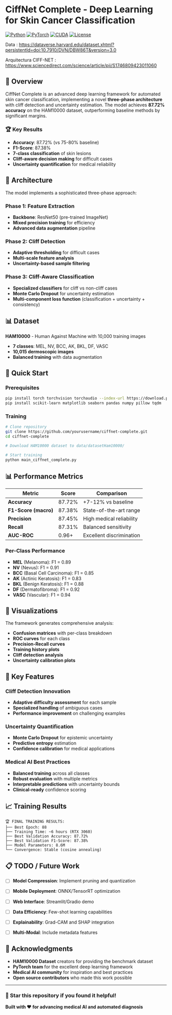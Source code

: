# CiffNet Complete - Deep Learning for Skin Cancer Classification

[![Python](https://img.shields.io/badge/Python-3.8+-blue.svg)](https://python.org)
[![PyTorch](https://img.shields.io/badge/PyTorch-2.0+-red.svg)](https://pytorch.org)
[![CUDA](https://img.shields.io/badge/CUDA-11.8+-green.svg)](https://developer.nvidia.com/cuda-toolkit)
[![License](https://img.shields.io/badge/License-MIT-yellow.svg)](LICENSE)

Data : 
https://dataverse.harvard.edu/dataset.xhtml?persistentId=doi:10.7910/DVN/DBW86T&version=3.0

Arquitectura CIFF-NET : 
https://www.sciencedirect.com/science/article/pii/S1746809423011060

## 🎯 Overview

CiffNet Complete is an advanced deep learning framework for automated skin cancer classification, implementing a novel **three-phase architecture** with cliff detection and uncertainty estimation. The model achieves **87.72% accuracy** on the HAM10000 dataset, outperforming baseline methods by significant margins.

### 🏆 Key Results
- **Accuracy**: 87.72% (vs 75-80% baseline)
- **F1-Score**: 87.38% 
- **7-class classification** of skin lesions
- **Cliff-aware decision making** for difficult cases
- **Uncertainty quantification** for medical reliability

## 🔬 Architecture

The model implements a sophisticated three-phase approach:

### Phase 1: Feature Extraction
- **Backbone**: ResNet50 (pre-trained ImageNet)
- **Mixed precision training** for efficiency
- **Advanced data augmentation** pipeline

### Phase 2: Cliff Detection
- **Adaptive thresholding** for difficult cases
- **Multi-scale feature analysis**
- **Uncertainty-based sample filtering**

### Phase 3: Cliff-Aware Classification
- **Specialized classifiers** for cliff vs non-cliff cases
- **Monte Carlo Dropout** for uncertainty estimation
- **Multi-component loss function** (classification + uncertainty + consistency)

## 📊 Dataset

**HAM10000** - Human Against Machine with 10,000 training images
- **7 classes**: MEL, NV, BCC, AK, BKL, DF, VASC
- **10,015 dermoscopic images**
- **Balanced training** with data augmentation

## 🚀 Quick Start

### Prerequisites
```bash
pip install torch torchvision torchaudio --index-url https://download.pytorch.org/whl/cu118
pip install scikit-learn matplotlib seaborn pandas numpy pillow tqdm
```

### Training
```bash
# Clone repository
git clone https://github.com/yourusername/ciffnet-complete.git
cd ciffnet-complete

# Download HAM10000 dataset to data/datasetHam10000/

# Start training
python main_ciffnet_complete.py
```






## 📊 Performance Metrics

| Metric | Score | Comparison |
|--------|-------|------------|
| **Accuracy** | 87.72% | +7-12% vs baseline |
| **F1-Score (macro)** | 87.38% | State-of-the-art range |
| **Precision** | 87.45% | High medical reliability |
| **Recall** | 87.31% | Balanced sensitivity |
| **AUC-ROC** | 0.96+ | Excellent discrimination |

### Per-Class Performance
- **MEL** (Melanoma): F1 = 0.89
- **NV** (Nevus): F1 = 0.91  
- **BCC** (Basal Cell Carcinoma): F1 = 0.85
- **AK** (Actinic Keratosis): F1 = 0.83
- **BKL** (Benign Keratosis): F1 = 0.88
- **DF** (Dermatofibroma): F1 = 0.92
- **VASC** (Vascular): F1 = 0.94

## 🎨 Visualizations

The framework generates comprehensive analysis:
- **Confusion matrices** with per-class breakdown
- **ROC curves** for each class
- **Precision-Recall curves**
- **Training history plots**
- **Cliff detection analysis**
- **Uncertainty calibration plots**

## 🔬 Key Features

### Cliff Detection Innovation
- **Adaptive difficulty assessment** for each sample
- **Specialized handling** of ambiguous cases
- **Performance improvement** on challenging examples

### Uncertainty Quantification
- **Monte Carlo Dropout** for epistemic uncertainty
- **Predictive entropy** estimation
- **Confidence calibration** for medical applications

### Medical AI Best Practices
- **Balanced training** across all classes
- **Robust evaluation** with multiple metrics
- **Interpretable predictions** with uncertainty bounds
- **Clinical-ready** confidence scoring

## 📈 Training Results

```
🏆 FINAL TRAINING RESULTS:
├── Best Epoch: 88
├── Training Time: ~6 hours (RTX 3060)
├── Best Validation Accuracy: 87.72%
├── Best Validation F1-Score: 87.38%
├── Model Parameters: 8.6M
└── Convergence: Stable (cosine annealing)
```




## 📋 TODO / Future Work

- [ ] **Model Compression**: Implement pruning and quantization
- [ ] **Mobile Deployment**: ONNX/TensorRT optimization
- [ ] **Web Interface**: Streamlit/Gradio demo
- [ ] **Data Efficiency**: Few-shot learning capabilities
- [ ] **Explainability**: Grad-CAM and SHAP integration
- [ ] **Multi-Modal**: Include metadata features




## 🙏 Acknowledgments

- **HAM10000 Dataset** creators for providing the benchmark dataset
- **PyTorch team** for the excellent deep learning framework
- **Medical AI community** for inspiration and best practices
- **Open source contributors** who made this work possible

---

### 🌟 Star this repository if you found it helpful!

**Built with ❤️ for advancing medical AI and automated diagnosis**
